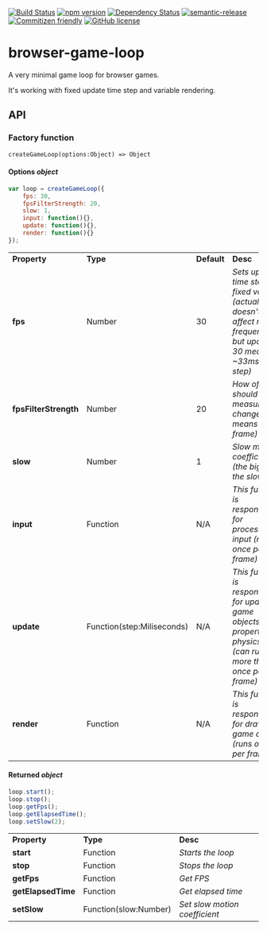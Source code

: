 [![Build Status](https://travis-ci.org/cstuncsik/browser-game-loop.svg?branch=master)](https://travis-ci.org/cstuncsik/browser-game-loop)
[![npm version](https://badge.fury.io/js/browser-game-loop.svg)](https://badge.fury.io/js/browser-game-loop)
[![Dependency Status](https://www.versioneye.com/user/projects/57e53e44bd6fa600316f5cd6/badge.svg?style=flat-square)](https://www.versioneye.com/user/projects/57e53e44bd6fa600316f5cd6)
[![semantic-release](https://img.shields.io/badge/%20%20%F0%9F%93%A6%F0%9F%9A%80-semantic--release-e10079.svg?style=flat-square)](https://github.com/semantic-release/semantic-release)
[![Commitizen friendly](https://img.shields.io/badge/commitizen-friendly-brightgreen.svg)](http://commitizen.github.io/cz-cli/)
[![GitHub license](https://img.shields.io/badge/license-MIT-blue.svg)](https://raw.githubusercontent.com/cstuncsik/browser-game-loop/master/LICENSE)

# browser-game-loop

A very minimal game loop for browser games.

It's working with fixed update time step and variable rendering.

## API

### Factory function

```
createGameLoop(options:Object) => Object
```

#### Options *object*

```js
var loop = createGameLoop({
    fps: 30,
    fpsFilterStrength: 20,
    slow: 1,
    input: function(){},
    update: function(){},
    render: function(){}
});
```

|                       |          |             |          |
| --------------------- | -------- | ----------- | -------- |
| **Property**          | **Type** | **Default** | **Desc** |
| **fps**               | Number   | 30          | *Sets update time step to a fixed value (actually doesn't affect render frequency but update, 30 means ~33ms time step)* |
| **fpsFilterStrength** | Number   | 20          | *How often should FPS measurement change (1 means every frame)* |
| **slow**              | Number   | 1           | *Slow motion coefficient (the bigger the slower)* |
| **input**             | Function | N/A         | *This function is responsible for processing input (runs once per frame)* |
| **update**            | Function(step:Miliseconds) | N/A         | *This function is responsible for updating game objects' properties, physics etc... (can run more than once per frame)* |
| **render**            | Function | N/A         | *This function is responsible for drawing game objects (runs once per frame)* |

#### Returned *object*

```js
loop.start();
loop.stop();
loop.getFps();
loop.getElapsedTime();
loop.setSlow(2);
```

|                    |          |          |
| ------------------ | -------- | -------- |
| **Property**       | **Type** | **Desc** |
| **start**          | Function | *Starts the loop* |
| **stop**           | Function | *Stops the loop* |
| **getFps**         | Function | *Get FPS* |
| **getElapsedTime** | Function | *Get elapsed time* |
| **setSlow**        | Function(slow:Number) | *Set slow motion coefficient* |
